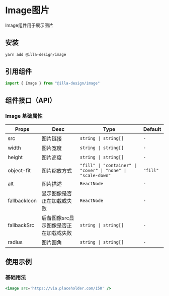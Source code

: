# Image图片

Image组件用于展示图片

## 安装

```bash
yarn add @illa-design/image
```

## 引用组件

```jsx
import { Image } from "@illa-design/image"
```

## 组件接口（API）

### Image 基础属性

| Props        | Desc                                  | Type                                                       | Default  |
| ------------ | ------------------------------------- | ---------------------------------------------------------- | -------- |
| src          | 图片链接                              | `string \| string[]`                                        | `-`      |
| width        | 图片宽度                              | `string \| string[]`                                        | `-`      |
| height       | 图片高度                              | `string \| string[]`                                        | `-`      |
| object-fit   | 图片缩放方式                          | `"fill" \| "container" \| "cover" \| "none" \| "scale-down"  ` | `"fill"` |
| alt          | 图片描述                              | `ReactNode`                                                | `-`      |
| fallbackIcon | 显示图像是否正在加载或失败            | `ReactNode`                                                | `-`      |
| fallbackSrc  | 后备图像src显示图像是否正在加载或失败 | `string \| string[]`                                        | `-`      |
| radius       | 图片圆角                              | `string \| string[]`                                        | `-`      |

## 使用示例

### 基础用法

```jsx
<image src='https://via.placeholder.com/150' />
```
